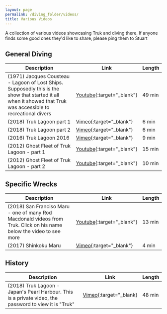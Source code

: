 ```yaml
---
layout: page
permalink: /diving_folder/videos/
title: Various Videos
---
```


A collection of various videos showcasing Truk and diving there. If anyone finds some good ones they'd like to share, please ping them to Stuart

## General Diving

| Description | Link | Length|
| ---------------| ------------------------- | -------- |
| (1971) Jacques Cousteau - Lagoon of Lost Ships. Supposedly this is the show that started it all when it showed that Truk was accessible to recreational divers | [Youtube](https://youtu.be/-jL2MLzMTyM){:target="\_blank"}| 49 min |
| (2018) Truk Lagoon part 1 | [Vimeo](https://vimeo.com/256904648){:target="\_blank"} | 6 min |
| (2018) Truk Lagoon part 2 | [Vimeo](https://vimeo.com/279966848){:target="\_blank"} | 6 min | 
| (2016) Truk Lagoon 2016 | [Vimeo](https://vimeo.com/192882182){:target="\_blank"} | 9 min | 
| (2012) Ghost Fleet of Truk Lagoon - part 1| [Youtube](https://youtu.be/5QRN4K3inDA){:target="\_blank"}| 15 min |
| (2012) Ghost Fleet of Truk Lagoon - part 2 | [Youtube](https://youtu.be/WuxDs9-mtw4){:target="\_blank"}| 10 min |

## Specific Wrecks

| Description | Link | Length| 
| ---------------| ------------------------- | -------- | 
| (2018) San Franciso Maru - one of many Rod Macdonald videos from Truk. Click on his name below the video to see more | [Youtube](https://youtu.be/-VGnShFvjm4){:target="\_blank"}| 13 min|
| (2017) Shinkoku Maru | [Vimeo](https://vimeo.com/304527494){:target="\_blank"} | 4 min |

## History

| Description | Link | Length|
| ---------------| ------------------------- | -------- |
| (2018) Truk Lagoon - Japan's Pearl Harbour. This is a private video, the password to view it is "Truk" | [Vimeo](https://vimeo.com/307093153){:target="\_blank} | 48 min |